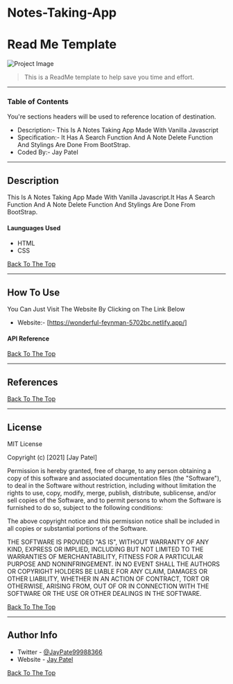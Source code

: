 # Notes-Taking-App


# Read Me Template

![Project Image](https://i.ibb.co/b7yVZg2/notes.png)

> This is a ReadMe template to help save you time and effort.

---

### Table of Contents
You're sections headers will be used to reference location of destination.

-  Description:- This Is A Notes Taking App Made With Vanilla Javascript 
-  Specification:- It Has A Search Function And A Note Delete Function And Stylings Are Done From BootStrap.
-  Coded By:- Jay Patel 


---
## Description

This Is A Notes Taking App Made With Vanilla Javascript.It Has A Search Function And A Note Delete Function And Stylings Are Done From BootStrap.


#### Launguages Used

- HTML
- CSS

[Back To The Top](#read-me-template)

---

## How To Use



You Can Just Visit The Website By Clicking on The Link Below

- Website:- [https://wonderful-feynman-5702bc.netlify.app/]


#### API Reference


[Back To The Top](#read-me-template)

---

## References
[Back To The Top](#read-me-template)

---

## License

MIT License

Copyright (c) [2021] [Jay Patel]

Permission is hereby granted, free of charge, to any person obtaining a copy
of this software and associated documentation files (the "Software"), to deal
in the Software without restriction, including without limitation the rights
to use, copy, modify, merge, publish, distribute, sublicense, and/or sell
copies of the Software, and to permit persons to whom the Software is
furnished to do so, subject to the following conditions:

The above copyright notice and this permission notice shall be included in all
copies or substantial portions of the Software.

THE SOFTWARE IS PROVIDED "AS IS", WITHOUT WARRANTY OF ANY KIND, EXPRESS OR
IMPLIED, INCLUDING BUT NOT LIMITED TO THE WARRANTIES OF MERCHANTABILITY,
FITNESS FOR A PARTICULAR PURPOSE AND NONINFRINGEMENT. IN NO EVENT SHALL THE
AUTHORS OR COPYRIGHT HOLDERS BE LIABLE FOR ANY CLAIM, DAMAGES OR OTHER
LIABILITY, WHETHER IN AN ACTION OF CONTRACT, TORT OR OTHERWISE, ARISING FROM,
OUT OF OR IN CONNECTION WITH THE SOFTWARE OR THE USE OR OTHER DEALINGS IN THE
SOFTWARE.

[Back To The Top](#read-me-template)

---

## Author Info

- Twitter - [@JayPate99988366](https://twitter.com/JayPate99988366)
- Website - [Jay Patel](https://jovial-sinoussi-e37e35.netlify.app/)

[Back To The Top](#read-me-template)
